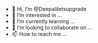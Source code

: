 - 👋 Hi, I’m @Deepaliletsupgrade
- 👀 I’m interested in ...
- 🌱 I’m currently learning ...
- 💞️ I’m looking to collaborate on ...
- 📫 How to reach me ...

<!---
Deepaliletsupgrade/Deepaliletsupgrade is a ✨ special ✨ repository because its `README.md` (this file) appears on your GitHub profile.
You can click the Preview link to take a look at your changes.
--->
